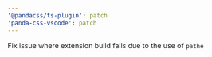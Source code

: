 ```yaml
---
'@pandacss/ts-plugin': patch
'panda-css-vscode': patch
---
```


Fix issue where extension build fails due to the use of `pathe`
